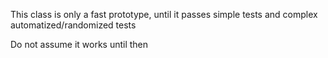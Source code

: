 This class is only a fast prototype, until it passes simple tests and complex automatized/randomized tests

Do not assume it works until then
